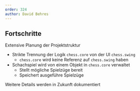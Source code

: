 ```yaml
---
order: 324
author: David Behres
---
```


## Fortschritte

Extensive Planung der Projektstruktur
* Strikte Trennung der Logik `chess.core` von der UI `chess.swing`
  * `chess.core` wird keine Referenz auf `chess.swing` haben
* Schachspiel wird von einem Objekt in `chess.core` verwaltet
  * Stellt mögliche Spielzüge bereit
  * Speichert ausgeführe Spielzüge

Weitere Details werden in Zukunft dokumentiert